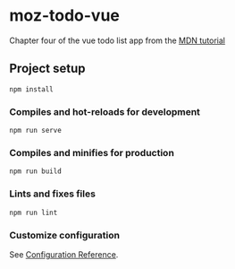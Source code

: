 # moz-todo-vue

Chapter four of the vue todo list app from the [MDN tutorial](https://developer.mozilla.org/en-US/docs/Learn/Tools_and_testing/Client-side_JavaScript_frameworks/Vue_getting_started)

## Project setup
```
npm install
```

### Compiles and hot-reloads for development
```
npm run serve
```

### Compiles and minifies for production
```
npm run build
```

### Lints and fixes files
```
npm run lint
```

### Customize configuration
See [Configuration Reference](https://cli.vuejs.org/config/).
